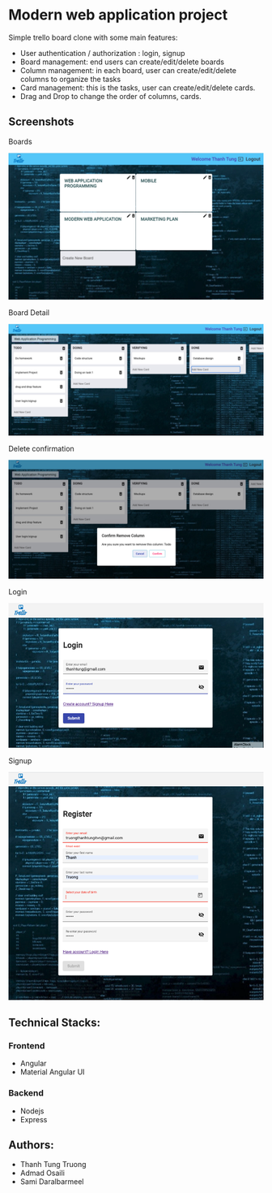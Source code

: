 # Modern web application project

Simple trello board clone with some main features:

- User authentication / authorization : login, signup
- Board management: end users can create/edit/delete boards
- Column management: in each board, user can create/edit/delete columns to organize the tasks
- Card management: this is the tasks, user can create/edit/delete cards.
- Drag and Drop to change the order of columns, cards.
  
## Screenshots

Boards

![boards](/screenshots/boards.jpg)

Board Detail

![board detail](/screenshots/board_detail.jpg)

Delete confirmation

![delete confirmation](/screenshots/delete_confirm.jpg)

Login

![login](/screenshots/login.jpg)

Signup

![Signup](/screenshots/signup.png)


## Technical Stacks:

### Frontend
- Angular
- Material Angular UI

### Backend
- Nodejs
- Express
## Authors:
- Thanh Tung Truong
- Admad Osaili
- Sami Daralbarmeel
